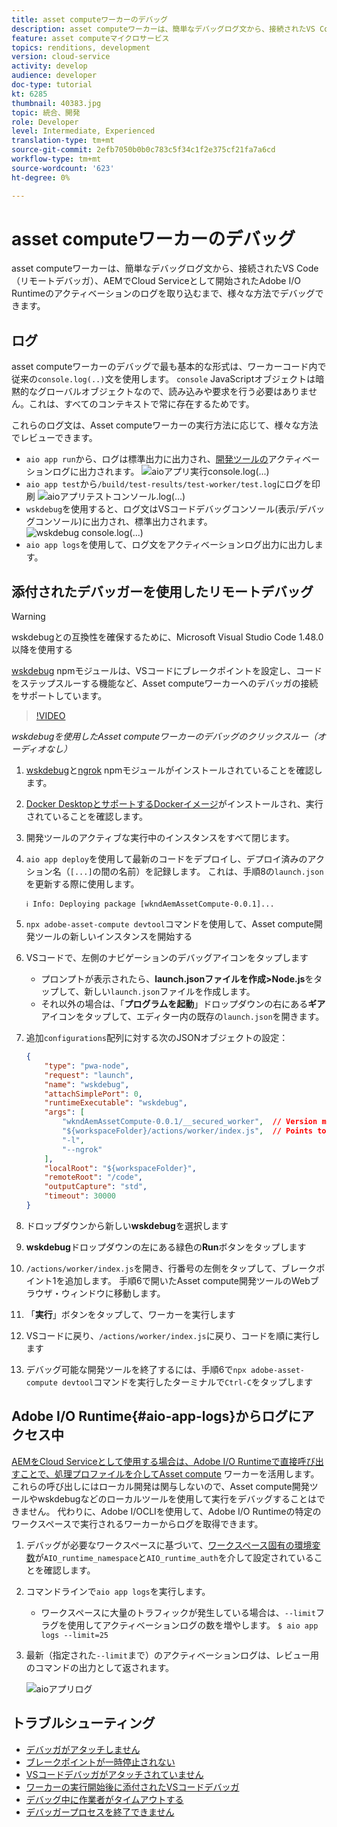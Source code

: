 ```yaml
---
title: asset computeワーカーのデバッグ
description: asset computeワーカーは、簡単なデバッグログ文から、接続されたVS Code（リモートデバッガ）、AEMでCloud Serviceとして開始されたAdobe I/O Runtimeのアクティベーションのログを取り込むまで、様々な方法でデバッグできます。
feature: asset computeマイクロサービス
topics: renditions, development
version: cloud-service
activity: develop
audience: developer
doc-type: tutorial
kt: 6285
thumbnail: 40383.jpg
topic: 統合、開発
role: Developer
level: Intermediate, Experienced
translation-type: tm+mt
source-git-commit: 2efb7050b0b0c783c5f34c1f2e375cf21fa7a6cd
workflow-type: tm+mt
source-wordcount: '623'
ht-degree: 0%

---
```



# asset computeワーカーのデバッグ

asset computeワーカーは、簡単なデバッグログ文から、接続されたVS Code（リモートデバッガ）、AEMでCloud Serviceとして開始されたAdobe I/O Runtimeのアクティベーションのログを取り込むまで、様々な方法でデバッグできます。

## ログ

asset computeワーカーのデバッグで最も基本的な形式は、ワーカーコード内で従来の`console.log(..)`文を使用します。 `console` JavaScriptオブジェクトは暗黙的なグローバルオブジェクトなので、読み込みや要求を行う必要はありません。これは、すべてのコンテキストで常に存在するためです。

これらのログ文は、Asset computeワーカーの実行方法に応じて、様々な方法でレビューできます。

+ `aio app run`から、ログは標準出力に出力され、[開発ツールの](../develop/development-tool.md)アクティベーションログに出力されます。
   ![aioアプリ実行console.log(...)](./assets/debug/console-log__aio-app-run.png)
+ `aio app test`から`/build/test-results/test-worker/test.log`にログを印刷
   ![aioアプリテストコンソール.log(...)](./assets/debug/console-log__aio-app-test.png)
+ `wskdebug`を使用すると、ログ文はVSコードデバッグコンソール(表示/デバッグコンソール)に出力され、標準出力されます。
   ![wskdebug console.log(...)](./assets/debug/console-log__wskdebug.png)
+ `aio app logs`を使用して、ログ文をアクティベーションログ出力に出力します。

## 添付されたデバッガーを使用したリモートデバッグ

>[!WARNING]
>
>wskdebugとの互換性を確保するために、Microsoft Visual Studio Code 1.48.0以降を使用する

[wskdebug](https://www.npmjs.com/package/@openwhisk/wskdebug) npmモジュールは、VSコードにブレークポイントを設定し、コードをステップスルーする機能など、Asset computeワーカーへのデバッガの接続をサポートしています。

>[!VIDEO](https://video.tv.adobe.com/v/40383/?quality=12&learn=on)

_wskdebugを使用したAsset computeワーカーのデバッグのクリックスルー（オーディオなし）_

1. [wskdebug](../set-up/development-environment.md#wskdebug)と[ngrok](../set-up/development-environment.md#ngork) npmモジュールがインストールされていることを確認します。
1. [Docker DesktopとサポートするDockerイメージ](../set-up/development-environment.md#docker)がインストールされ、実行されていることを確認します。
1. 開発ツールのアクティブな実行中のインスタンスをすべて閉じます。
1. `aio app deploy`を使用して最新のコードをデプロイし、デプロイ済みのアクション名（`[...]`の間の名前）を記録します。 これは、手順8の`launch.json`を更新する際に使用します。

   ```
   ℹ Info: Deploying package [wkndAemAssetCompute-0.0.1]...
   ```

1. `npx adobe-asset-compute devtool`コマンドを使用して、Asset compute開発ツールの新しいインスタンスを開始する
1. VSコードで、左側のナビゲーションのデバッグアイコンをタップします
   + プロンプトが表示されたら、__launch.jsonファイルを作成>Node.js__&#x200B;をタップして、新しい`launch.json`ファイルを作成します。
   + それ以外の場合は、「__プログラムを起動__」ドロップダウンの右にある&#x200B;__ギア__&#x200B;アイコンをタップして、エディター内の既存の`launch.json`を開きます。
1. 追加`configurations`配列に対する次のJSONオブジェクトの設定：

   ```json
   {
       "type": "pwa-node",
       "request": "launch",
       "name": "wskdebug",
       "attachSimplePort": 0,
       "runtimeExecutable": "wskdebug",
       "args": [
           "wkndAemAssetCompute-0.0.1/__secured_worker",  // Version must match your Asset Compute worker's version
           "${workspaceFolder}/actions/worker/index.js",  // Points to your worker
           "-l",
           "--ngrok"
       ],
       "localRoot": "${workspaceFolder}",
       "remoteRoot": "/code",
       "outputCapture": "std",
       "timeout": 30000
   }
   ```

1. ドロップダウンから新しい&#x200B;__wskdebug__&#x200B;を選択します
1. __wskdebug__&#x200B;ドロップダウンの左にある緑色の&#x200B;__Run__&#x200B;ボタンをタップします
1. `/actions/worker/index.js`を開き、行番号の左側をタップして、ブレークポイント1を追加します。 手順6で開いたAsset compute開発ツールのWebブラウザ・ウィンドウに移動します。
1. 「__実行__」ボタンをタップして、ワーカーを実行します
1. VSコードに戻り、`/actions/worker/index.js`に戻り、コードを順に実行します
1. デバッグ可能な開発ツールを終了するには、手順6で`npx adobe-asset-compute devtool`コマンドを実行したターミナルで`Ctrl-C`をタップします

## Adobe I/O Runtime{#aio-app-logs}からログにアクセス中

[AEMをCloud Serviceとして使用する場合は、Adobe I/O Runtimeで直接呼び出すことで、処理プロファイルを介してAsset compute](../deploy/processing-profiles.md) ワーカーを活用します。これらの呼び出しにはローカル開発は関与しないので、Asset compute開発ツールやwskdebugなどのローカルツールを使用して実行をデバッグすることはできません。 代わりに、Adobe I/OCLIを使用して、Adobe I/O Runtimeの特定のワークスペースで実行されるワーカーからログを取得できます。

1. デバッグが必要なワークスペースに基づいて、[ワークスペース固有の環境変数](../deploy/runtime.md)が`AIO_runtime_namespace`と`AIO_runtime_auth`を介して設定されていることを確認します。
1. コマンドラインで`aio app logs`を実行します。
   + ワークスペースに大量のトラフィックが発生している場合は、`--limit`フラグを使用してアクティベーションログの数を増やします。
      `$ aio app logs --limit=25`
1. 最新（指定された`--limit`まで）のアクティベーションログは、レビュー用のコマンドの出力として返されます。

   ![aioアプリログ](./assets/debug/aio-app-logs.png)

## トラブルシューティング

+ [デバッガがアタッチしません](../troubleshooting.md#debugger-does-not-attach)
+ [ブレークポイントが一時停止されない](../troubleshooting.md#breakpoints-no-pausing)
+ [VSコードデバッガがアタッチされていません](../troubleshooting.md#vs-code-debugger-not-attached)
+ [ワーカーの実行開始後に添付されたVSコードデバッガ](../troubleshooting.md#vs-code-debugger-attached-after-worker-execution-began)
+ [デバッグ中に作業者がタイムアウトする](../troubleshooting.md#worker-times-out-while-debugging)
+ [デバッガープロセスを終了できません](../troubleshooting.md#cannot-terminate-debugger-process)
